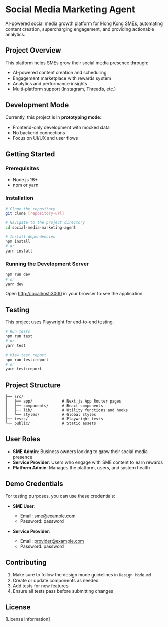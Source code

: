 # Social Media Marketing Agent

AI-powered social media growth platform for Hong Kong SMEs, automating content creation, supercharging engagement, and providing actionable analytics.

## Project Overview

This platform helps SMEs grow their social media presence through:
- AI-powered content creation and scheduling
- Engagement marketplace with rewards system
- Analytics and performance insights
- Multi-platform support (Instagram, Threads, etc.)

## Development Mode

Currently, this project is in **prototyping mode**:
- Frontend-only development with mocked data
- No backend connections
- Focus on UI/UX and user flows

## Getting Started

### Prerequisites

- Node.js 18+ 
- npm or yarn

### Installation

```bash
# Clone the repository
git clone [repository-url]

# Navigate to the project directory
cd social-media-marketing-agent

# Install dependencies
npm install
# or
yarn install
```

### Running the Development Server

```bash
npm run dev
# or
yarn dev
```

Open [http://localhost:3000](http://localhost:3000) in your browser to see the application.

## Testing

This project uses Playwright for end-to-end testing.

```bash
# Run tests
npm run test
# or
yarn test

# View test report
npm run test:report
# or
yarn test:report
```

## Project Structure

```
├── src/
│   ├── app/             # Next.js App Router pages
│   ├── components/      # React components
│   ├── lib/             # Utility functions and hooks
│   └── styles/          # Global styles
├── tests/               # Playwright tests
└── public/              # Static assets
```

## User Roles

- **SME Admin**: Business owners looking to grow their social media presence
- **Service Provider**: Users who engage with SME content to earn rewards
- **Platform Admin**: Manages the platform, users, and system health

## Demo Credentials

For testing purposes, you can use these credentials:

- **SME User**:
  - Email: sme@example.com
  - Password: password

- **Service Provider**:
  - Email: provider@example.com
  - Password: password

## Contributing

1. Make sure to follow the design mode guidelines in `Design Mode.md`
2. Create or update components as needed
3. Add tests for new features
4. Ensure all tests pass before submitting changes

## License

[License information]